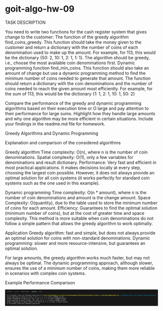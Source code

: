 # goit-algo-hw-09
TASK DESCRIPTION

You need to write two functions for the cash register system that gives change to the customer:
The function of the greedy algorithm find_coins_greedy. This function should take the money given to the customer and return a dictionary with the number of coins of each denomination used to make up the amount. For example, for 113, this would be the dictionary {50: 2, 10: 1, 2: 1, 1: 1}. The algorithm should be greedy, i.e., choose the most available coin denominations first.
Dynamic programming function find_min_coins. This function should also take an amount of change but use a dynamic programming method to find the minimum number of coins needed to generate that amount. The function should return a dictionary with the coin denominations and the number of coins needed to reach the given amount most efficiently. For example, for the sum of 113, this would be the dictionary {1: 1, 2: 1, 10: 1, 50: 2}

Compare the performance of the greedy and dynamic programming algorithms based on their execution time or O large and pay attention to their performance for large sums. Highlight how they handle large amounts and why one algorithm may be more efficient in certain situations. Include your findings in the readme.md file for homework.

Greedy Algorithms and Dynamic Programming

Explanation and comparison of the considered algorithms

Greedy algorithm
Time complexity: O(n), where n is the number of coin denominations.
Spatial complexity: O(1), only a few variables for denominations and result dictionary.
Performance: Very fast and efficient in most practical applications. It makes decisions locally at every step, choosing the largest coin possible. However, it does not always provide an optimal solution for all coin systems (it works perfectly for standard coin systems such as the one used in this example).

Dynamic programming
Time complexity: O(n * amount), where n is the number of coin denominations and amount is the change amount.
Space Complexity: O(quantity), due to the table used to store the minimum number of coins for each amount.
Efficiency: Guarantees to find the optimal solution (minimum number of coins), but at the cost of greater time and space complexity. This method is more suitable when coin denominations do not follow a simple pattern that allows the greedy algorithm to work optimally.

Application
Greedy algorithm: fast and simple, but does not always provide an optimal solution for coins with non-standard denominations.
Dynamic programming: slower and more resource-intensive, but guarantees an optimal solution.

For large amounts, the greedy algorithm works much faster, but may not always be optimal. The dynamic programming approach, although slower, ensures the use of a minimum number of coins, making them more reliable in scenarios with complex coin systems.

Example Performance Comparison

![alt text](image.png)